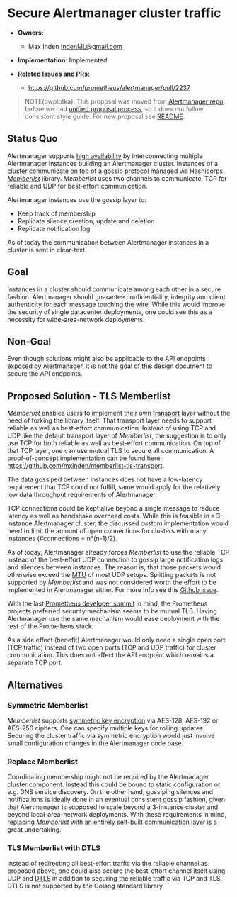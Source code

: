 # Secure Alertmanager cluster traffic

* **Owners:**
  * Max Inden IndenML@gmail.com

* **Implementation:** Implemented

* **Related Issues and PRs:**
  * https://github.com/prometheus/alertmanager/pull/2237

> NOTE(bwplotka): This proposal was moved from [Alertmanager repo](https://github.com/prometheus/alertmanager/blob/6ef6e6868dbeb7984d2d577dd4bf75c65bf1904f/doc/design/secure-cluster-traffic.md) before we had [unified proposal process](2022-11-23-proposal-process.md), so it does not follow consistent style guide. For new proposal see [README](/README.md).

## Status Quo

Alertmanager supports [high
availability](https://github.com/prometheus/alertmanager/blob/master/README.md#high-availability)
by interconnecting multiple Alertmanager instances building an Alertmanager
cluster. Instances of a cluster communicate on top of a gossip protocol managed
via Hashicorps [*Memberlist*](https://github.com/hashicorp/memberlist) library.
*Memberlist* uses two channels to communicate: TCP for reliable and UDP for
best-effort communication.

Alertmanager instances use the gossip layer to:

- Keep track of membership
- Replicate silence creation, update and deletion
- Replicate notification log

As of today the communication between Alertmanager instances in a cluster is
sent in clear-text.

## Goal

Instances in a cluster should communicate among each other in a secure fashion.
Alertmanager should guarantee confidentiality, integrity and client authenticity
for each message touching the wire. While this would improve the security of
single datacenter deployments, one could see this as a necessity for
wide-area-network deployments.

## Non-Goal

Even though solutions might also be applicable to the API endpoints exposed by
Alertmanager, it is not the goal of this design document to secure the API
endpoints.

## Proposed Solution - TLS Memberlist

*Memberlist* enables users to implement their own [transport
layer](https://godoc.org/github.com/hashicorp/memberlist#Transport) without the
need of forking the library itself. That transport layer needs to support
reliable as well as best-effort communication. Instead of using TCP and UDP like
the default transport layer of *Memberlist*, the suggestion is to only use TCP
for both reliable as well as best-effort communication. On top of that TCP
layer, one can use mutual TLS to secure all communication. A proof-of-concept
implementation can be found here:
https://github.com/mxinden/memberlist-tls-transport.

The data gossiped between instances does not have a low-latency requirement that
TCP could not fulfill, same would apply for the relatively low data throughput
requirements of Alertmanager.

TCP connections could be kept alive beyond a single message to reduce latency as
well as handshake overhead costs. While this is feasible in a 3-instance
Alertmanager cluster, the discussed custom implementation would need to limit
the amount of open connections for clusters with many instances (#connections =
n*(n-1)/2).

As of today, Alertmanager already forces *Memberlist* to use the reliable TCP
instead of the best-effort UDP connection to gossip large notification logs and
silences between instances. The reason is, that those packets would otherwise
exceed the [MTU](https://en.wikipedia.org/wiki/Maximum_transmission_unit) of
most UDP setups. Splitting packets is not supported by *Memberlist* and was not
considered worth the effort to be implemented in Alertmanager either. For more
info see this [Github
issue](https://github.com/prometheus/alertmanager/issues/1412).

With the last [Prometheus developer
summit](https://docs.google.com/document/d/1-C5PycocOZEVIPrmM1hn8fBelShqtqiAmFptoG4yK70/edit)
in mind, the Prometheus projects preferred security mechanism seems to be mutual
TLS. Having Alertmanager use the same mechanism would ease deployment with the
rest of the Prometheus stack.

As a side effect (benefit) Alertmanager would only need a single open port (TCP
traffic) instead of two open ports (TCP and UDP traffic) for cluster
communication. This does not affect the API endpoint which remains a separate
TCP port.

## Alternatives

### Symmetric Memberlist

*Memberlist* supports [symmetric key
encryption](https://godoc.org/github.com/hashicorp/memberlist#Keyring) via
AES-128, AES-192 or AES-256 ciphers. One can specify multiple keys for rolling
updates. Securing the cluster traffic via symmetric encryption would just
involve small configuration changes in the Alertmanager code base.

### Replace Memberlist

Coordinating membership might not be required by the Alertmanager cluster
component. Instead this could be bound to static configuration or e.g. DNS
service discovery. On the other hand, gossiping silences and notifications is
ideally done in an eventual consistent gossip fashion, given that Alertmanager
is supposed to scale beyond a 3-instance cluster and beyond local-area-network
deployments. With these requirements in mind, replacing *Memberlist* with an
entirely self-built communication layer is a great undertaking.

### TLS Memberlist with DTLS

Instead of redirecting all best-effort traffic via the reliable channel as
proposed above, one could also secure the best-effort channel itself using UDP
and [DTLS](https://en.wikipedia.org/wiki/Datagram_Transport_Layer_Security) in
addition to securing the reliable traffic via TCP and TLS. DTLS is not supported
by the Golang standard library.
